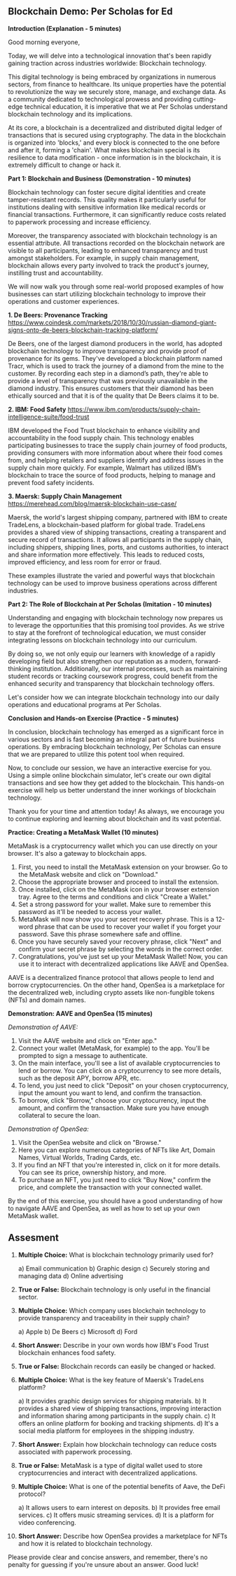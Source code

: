 ## Blockchain Demo: Per Scholas for Ed

**Introduction (Explanation - 5 minutes)**

Good morning everyone, 

Today, we will delve into a technological innovation that's been rapidly gaining traction across industries worldwide: Blockchain technology. 

This digital technology is being embraced by organizations in numerous sectors, from finance to healthcare. Its unique properties have the potential to revolutionize the way we securely store, manage, and exchange data. As a community dedicated to technological prowess and providing cutting-edge technical education, it is imperative that we at Per Scholas understand blockchain technology and its implications.

At its core, a blockchain is a decentralized and distributed digital ledger of transactions that is secured using cryptography. The data in the blockchain is organized into 'blocks,' and every block is connected to the one before and after it, forming a 'chain'. What makes blockchain special is its resilience to data modification - once information is in the blockchain, it is extremely difficult to change or hack it.

**Part 1: Blockchain and Business (Demonstration - 10 minutes)**

Blockchain technology can foster secure digital identities and create tamper-resistant records. This quality makes it particularly useful for institutions dealing with sensitive information like medical records or financial transactions. Furthermore, it can significantly reduce costs related to paperwork processing and increase efficiency.

Moreover, the transparency associated with blockchain technology is an essential attribute. All transactions recorded on the blockchain network are visible to all participants, leading to enhanced transparency and trust amongst stakeholders. For example, in supply chain management, blockchain allows every party involved to track the product's journey, instilling trust and accountability. 

We will now walk you through some real-world proposed examples of how businesses can start utilizing blockchain technology to improve their operations and customer experiences.

**1. De Beers: Provenance Tracking** https://www.coindesk.com/markets/2018/10/30/russian-diamond-giant-signs-onto-de-beers-blockchain-tracking-platform/

De Beers, one of the largest diamond producers in the world, has adopted blockchain technology to improve transparency and provide proof of provenance for its gems. They've developed a blockchain platform named Tracr, which is used to track the journey of a diamond from the mine to the customer. By recording each step in a diamond’s path, they're able to provide a level of transparency that was previously unavailable in the diamond industry. This ensures customers that their diamond has been ethically sourced and that it is of the quality that De Beers claims it to be.

**2. IBM: Food Safety** https://www.ibm.com/products/supply-chain-intelligence-suite/food-trust

IBM developed the Food Trust blockchain to enhance visibility and accountability in the food supply chain. This technology enables participating businesses to trace the supply chain journey of food products, providing consumers with more information about where their food comes from, and helping retailers and suppliers identify and address issues in the supply chain more quickly. For example, Walmart has utilized IBM’s blockchain to trace the source of food products, helping to manage and prevent food safety incidents.

**3. Maersk: Supply Chain Management** https://merehead.com/blog/maersk-blockchain-use-case/

Maersk, the world's largest shipping company, partnered with IBM to create TradeLens, a blockchain-based platform for global trade. TradeLens provides a shared view of shipping transactions, creating a transparent and secure record of transactions. It allows all participants in the supply chain, including shippers, shipping lines, ports, and customs authorities, to interact and share information more effectively. This leads to reduced costs, improved efficiency, and less room for error or fraud.

These examples illustrate the varied and powerful ways that blockchain technology can be used to improve business operations across different industries.

**Part 2: The Role of Blockchain at Per Scholas (Imitation - 10 minutes)**

Understanding and engaging with blockchain technology now prepares us to leverage the opportunities that this promising tool provides. As we strive to stay at the forefront of technological education, we must consider integrating lessons on blockchain technology into our curriculum. 

By doing so, we not only equip our learners with knowledge of a rapidly developing field but also strengthen our reputation as a modern, forward-thinking institution. Additionally, our internal processes, such as maintaining student records or tracking coursework progress, could benefit from the enhanced security and transparency that blockchain technology offers.

Let's consider how we can integrate blockchain technology into our daily operations and educational programs at Per Scholas.

**Conclusion and Hands-on Exercise (Practice - 5 minutes)**

In conclusion, blockchain technology has emerged as a significant force in various sectors and is fast becoming an integral part of future business operations. By embracing blockchain technology, Per Scholas can ensure that we are prepared to utilize this potent tool when required.

Now, to conclude our session, we have an interactive exercise for you. Using a simple online blockchain simulator, let's create our own digital transactions and see how they get added to the blockchain. This hands-on exercise will help us better understand the inner workings of blockchain technology.

Thank you for your time and attention today! As always, we encourage you to continue exploring and learning about blockchain and its vast potential.

**Practice: Creating a MetaMask Wallet (10 minutes)**

MetaMask is a cryptocurrency wallet which you can use directly on your browser. It's also a gateway to blockchain apps.

1. First, you need to install the MetaMask extension on your browser. Go to the MetaMask website and click on "Download."
2. Choose the appropriate browser and proceed to install the extension.
3. Once installed, click on the MetaMask icon in your browser extension tray. Agree to the terms and conditions and click "Create a Wallet."
4. Set a strong password for your wallet. Make sure to remember this password as it'll be needed to access your wallet.
5. MetaMask will now show you your secret recovery phrase. This is a 12-word phrase that can be used to recover your wallet if you forget your password. Save this phrase somewhere safe and offline.
6. Once you have securely saved your recovery phrase, click "Next" and confirm your secret phrase by selecting the words in the correct order.
7. Congratulations, you've just set up your MetaMask Wallet! Now, you can use it to interact with decentralized applications like AAVE and OpenSea.

AAVE is a decentralized finance protocol that allows people to lend and borrow cryptocurrencies. On the other hand, OpenSea is a marketplace for the decentralized web, including crypto assets like non-fungible tokens (NFTs) and domain names.

**Demonstration: AAVE and OpenSea (15 minutes)**

*Demonstration of AAVE:*
1. Visit the AAVE website and click on "Enter app."
2. Connect your wallet (MetaMask, for example) to the app. You'll be prompted to sign a message to authenticate.
3. On the main interface, you'll see a list of available cryptocurrencies to lend or borrow. You can click on a cryptocurrency to see more details, such as the deposit APY, borrow APR, etc.
4. To lend, you just need to click "Deposit" on your chosen cryptocurrency, input the amount you want to lend, and confirm the transaction.
5. To borrow, click "Borrow," choose your cryptocurrency, input the amount, and confirm the transaction. Make sure you have enough collateral to secure the loan.

*Demonstration of OpenSea:*
1. Visit the OpenSea website and click on "Browse."
2. Here you can explore numerous categories of NFTs like Art, Domain Names, Virtual Worlds, Trading Cards, etc.
3. If you find an NFT that you're interested in, click on it for more details. You can see its price, ownership history, and more.
4. To purchase an NFT, you just need to click "Buy Now," confirm the price, and complete the transaction with your connected wallet.

By the end of this exercise, you should have a good understanding of how to navigate AAVE and OpenSea, as well as how to set up your own MetaMask wallet.


## Assesment

1. **Multiple Choice:** What is blockchain technology primarily used for?

    a) Email communication
    b) Graphic design
    c) Securely storing and managing data
    d) Online advertising

2. **True or False:** Blockchain technology is only useful in the financial sector.

3. **Multiple Choice:** Which company uses blockchain technology to provide transparency and traceability in their supply chain?

    a) Apple
    b) De Beers
    c) Microsoft
    d) Ford

4. **Short Answer:** Describe in your own words how IBM's Food Trust blockchain enhances food safety.

5. **True or False:** Blockchain records can easily be changed or hacked.

6. **Multiple Choice:** What is the key feature of Maersk's TradeLens platform?

    a) It provides graphic design services for shipping materials.
    b) It provides a shared view of shipping transactions, improving interaction and information sharing among participants in the supply chain.
    c) It offers an online platform for booking and tracking shipments.
    d) It's a social media platform for employees in the shipping industry.

7. **Short Answer:** Explain how blockchain technology can reduce costs associated with paperwork processing.

8. **True or False:** MetaMask is a type of digital wallet used to store cryptocurrencies and interact with decentralized applications.

9. **Multiple Choice:** What is one of the potential benefits of Aave, the DeFi protocol?

    a) It allows users to earn interest on deposits.
    b) It provides free email services.
    c) It offers music streaming services.
    d) It is a platform for video conferencing.

10. **Short Answer:** Describe how OpenSea provides a marketplace for NFTs and how it is related to blockchain technology.

Please provide clear and concise answers, and remember, there's no penalty for guessing if you're unsure about an answer. Good luck!

